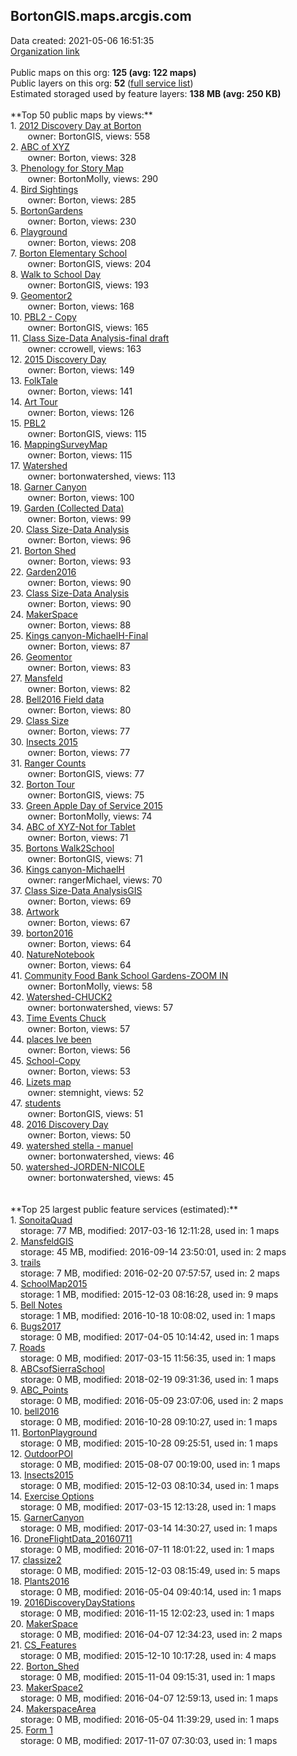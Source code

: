 <h2>BortonGIS.maps.arcgis.com</h2> Data created: 2021-05-06 16:51:35 <br /><a target='new' href='https://BortonGIS.maps.arcgis.com'>Organization link</a><br /><br />Public maps on this org: <b>125 (avg: 122 maps)</b><br />Public layers on this org: <b>52 </b>(<a target='new' href='https://services.arcgis.com/SKxGqe0cMM2sTbzo/ArcGIS/rest/services'>full service list</a>)<br />Estimated storaged used by feature layers: <b>138 MB (avg: 250 KB)</b><br /><br />**Top 50 public maps by views:**<br />  1. <a target='new' href='https://www.arcgis.com/home/item.html?id=967d8660400e4a71893f3b3648fb1d0b'>2012 Discovery Day at Borton</a> <br />  &nbsp;&nbsp;&nbsp;&nbsp; &nbsp;&nbsp;owner: BortonGIS, views: 558<br />  2. <a target='new' href='https://www.arcgis.com/home/item.html?id=a5538c29404c484ab50e437dce3a0ac9'>ABC of XYZ</a> <br />  &nbsp;&nbsp;&nbsp;&nbsp; &nbsp;&nbsp;owner: Borton, views: 328<br />  3. <a target='new' href='https://www.arcgis.com/home/item.html?id=b86d5f5ed456412f9507e72d579b7767'>Phenology for Story Map</a> <br />  &nbsp;&nbsp;&nbsp;&nbsp; &nbsp;&nbsp;owner: BortonMolly, views: 290<br />  4. <a target='new' href='https://www.arcgis.com/home/item.html?id=2cbbb96e16a14481a8c37851bbc5f0fe'>Bird Sightings</a> <br />  &nbsp;&nbsp;&nbsp;&nbsp; &nbsp;&nbsp;owner: Borton, views: 285<br />  5. <a target='new' href='https://www.arcgis.com/home/item.html?id=783b8266a5cf4139b8267370a291f356'>BortonGardens</a> <br />  &nbsp;&nbsp;&nbsp;&nbsp; &nbsp;&nbsp;owner: Borton, views: 230<br />  6. <a target='new' href='https://www.arcgis.com/home/item.html?id=fd0fa11cd7ed46c1a6ba67442ef23a25'>Playground</a> <br />  &nbsp;&nbsp;&nbsp;&nbsp; &nbsp;&nbsp;owner: Borton, views: 208<br />  7. <a target='new' href='https://www.arcgis.com/home/item.html?id=686c84a287354a739acb3e8740d23e1d'>Borton Elementary School</a> <br />  &nbsp;&nbsp;&nbsp;&nbsp; &nbsp;&nbsp;owner: BortonGIS, views: 204<br />  8. <a target='new' href='https://www.arcgis.com/home/item.html?id=2929048bb41846be866515a140334e14'>Walk to School Day</a> <br />  &nbsp;&nbsp;&nbsp;&nbsp; &nbsp;&nbsp;owner: BortonGIS, views: 193<br />  9. <a target='new' href='https://www.arcgis.com/home/item.html?id=022c9935b47645da89b7a5da93c22c25'>Geomentor2</a> <br />  &nbsp;&nbsp;&nbsp;&nbsp; &nbsp;&nbsp;owner: Borton, views: 168<br />  10. <a target='new' href='https://www.arcgis.com/home/item.html?id=d7aa33c4a70f4865bdb8482f57019023'>PBL2 - Copy</a> <br />  &nbsp;&nbsp;&nbsp;&nbsp; &nbsp;&nbsp;owner: BortonGIS, views: 165<br />  11. <a target='new' href='https://www.arcgis.com/home/item.html?id=107d652247d2400ca0be4a6c935aa8b4'>Class Size-Data Analysis-final draft</a> <br />  &nbsp;&nbsp;&nbsp;&nbsp; &nbsp;&nbsp;owner: ccrowell, views: 163<br />  12. <a target='new' href='https://www.arcgis.com/home/item.html?id=e748687b30e34ffd9787ad6c554e39aa'>2015 Discovery Day</a> <br />  &nbsp;&nbsp;&nbsp;&nbsp; &nbsp;&nbsp;owner: Borton, views: 149<br />  13. <a target='new' href='https://www.arcgis.com/home/item.html?id=fee4b32abebe48ba89fff6285bdd4b5c'>FolkTale</a> <br />  &nbsp;&nbsp;&nbsp;&nbsp; &nbsp;&nbsp;owner: Borton, views: 141<br />  14. <a target='new' href='https://www.arcgis.com/home/item.html?id=ffcefd9f80f3404cb09792e013faaa31'>Art Tour</a> <br />  &nbsp;&nbsp;&nbsp;&nbsp; &nbsp;&nbsp;owner: Borton, views: 126<br />  15. <a target='new' href='https://www.arcgis.com/home/item.html?id=5f1a8214049c4f8cb92e6543408dd134'>PBL2</a> <br />  &nbsp;&nbsp;&nbsp;&nbsp; &nbsp;&nbsp;owner: BortonGIS, views: 115<br />  16. <a target='new' href='https://www.arcgis.com/home/item.html?id=e9ef8c42da754eaea2e7a0f712dd1a52'>MappingSurveyMap</a> <br />  &nbsp;&nbsp;&nbsp;&nbsp; &nbsp;&nbsp;owner: Borton, views: 115<br />  17. <a target='new' href='https://www.arcgis.com/home/item.html?id=519854c3018a41f79de047122d82da87'>Watershed</a> <br />  &nbsp;&nbsp;&nbsp;&nbsp; &nbsp;&nbsp;owner: bortonwatershed, views: 113<br />  18. <a target='new' href='https://www.arcgis.com/home/item.html?id=d387cbaf66c745b18394d907b02cdfb4'>Garner Canyon</a> <br />  &nbsp;&nbsp;&nbsp;&nbsp; &nbsp;&nbsp;owner: Borton, views: 100<br />  19. <a target='new' href='https://www.arcgis.com/home/item.html?id=53c0bb48004047b3822aaf23bc7069f5'>Garden (Collected Data)</a> <br />  &nbsp;&nbsp;&nbsp;&nbsp; &nbsp;&nbsp;owner: Borton, views: 99<br />  20. <a target='new' href='https://www.arcgis.com/home/item.html?id=99b8d7b7b204496597456ebc2aa52906'>Class Size-Data Analysis</a> <br />  &nbsp;&nbsp;&nbsp;&nbsp; &nbsp;&nbsp;owner: Borton, views: 96<br />  21. <a target='new' href='https://www.arcgis.com/home/item.html?id=8890254d7adf48518c5785db34ce174f'>Borton Shed</a> <br />  &nbsp;&nbsp;&nbsp;&nbsp; &nbsp;&nbsp;owner: Borton, views: 93<br />  22. <a target='new' href='https://www.arcgis.com/home/item.html?id=563809d4be9b494d94a29ca3f6433bc9'>Garden2016</a> <br />  &nbsp;&nbsp;&nbsp;&nbsp; &nbsp;&nbsp;owner: Borton, views: 90<br />  23. <a target='new' href='https://www.arcgis.com/home/item.html?id=fe9a81ff518d4648899043bb4e028992'>Class Size-Data Analysis</a> <br />  &nbsp;&nbsp;&nbsp;&nbsp; &nbsp;&nbsp;owner: Borton, views: 90<br />  24. <a target='new' href='https://www.arcgis.com/home/item.html?id=1acab1889f7043089f63abcdc7f53265'>MakerSpace</a> <br />  &nbsp;&nbsp;&nbsp;&nbsp; &nbsp;&nbsp;owner: Borton, views: 88<br />  25. <a target='new' href='https://www.arcgis.com/home/item.html?id=2dd2b4d2cf6345c49087790f36b14e4b'>Kings canyon-MichaelH-Final</a> <br />  &nbsp;&nbsp;&nbsp;&nbsp; &nbsp;&nbsp;owner: Borton, views: 87<br />  26. <a target='new' href='https://www.arcgis.com/home/item.html?id=ad03ce6c30574a14b8e8e92789e534e5'>Geomentor</a> <br />  &nbsp;&nbsp;&nbsp;&nbsp; &nbsp;&nbsp;owner: Borton, views: 83<br />  27. <a target='new' href='https://www.arcgis.com/home/item.html?id=356684908b1f47efa623a6560338ea63'>Mansfeld</a> <br />  &nbsp;&nbsp;&nbsp;&nbsp; &nbsp;&nbsp;owner: Borton, views: 82<br />  28. <a target='new' href='https://www.arcgis.com/home/item.html?id=010849032e304b50a59f4f9085081fbb'>Bell2016 Field data</a> <br />  &nbsp;&nbsp;&nbsp;&nbsp; &nbsp;&nbsp;owner: Borton, views: 80<br />  29. <a target='new' href='https://www.arcgis.com/home/item.html?id=234f0d12e8b649cda788f2ac784a6629'>Class Size</a> <br />  &nbsp;&nbsp;&nbsp;&nbsp; &nbsp;&nbsp;owner: Borton, views: 77<br />  30. <a target='new' href='https://www.arcgis.com/home/item.html?id=2281eba8284244cea80e2027e6115285'>Insects 2015</a> <br />  &nbsp;&nbsp;&nbsp;&nbsp; &nbsp;&nbsp;owner: Borton, views: 77<br />  31. <a target='new' href='https://www.arcgis.com/home/item.html?id=f5cf8e3e335948c2a516d2037d445f2e'>Ranger Counts</a> <br />  &nbsp;&nbsp;&nbsp;&nbsp; &nbsp;&nbsp;owner: BortonGIS, views: 77<br />  32. <a target='new' href='https://www.arcgis.com/home/item.html?id=a3c4cb0db49b4b42bc22b3fb711cc14d'>Borton Tour</a> <br />  &nbsp;&nbsp;&nbsp;&nbsp; &nbsp;&nbsp;owner: BortonGIS, views: 75<br />  33. <a target='new' href='https://www.arcgis.com/home/item.html?id=16d950bd9605482ebaa597868e694d60'>Green Apple Day of Service 2015</a> <br />  &nbsp;&nbsp;&nbsp;&nbsp; &nbsp;&nbsp;owner: BortonMolly, views: 74<br />  34. <a target='new' href='https://www.arcgis.com/home/item.html?id=6d48162aa2904b68b272b454eca927d2'>ABC of XYZ-Not for Tablet</a> <br />  &nbsp;&nbsp;&nbsp;&nbsp; &nbsp;&nbsp;owner: Borton, views: 71<br />  35. <a target='new' href='https://www.arcgis.com/home/item.html?id=bc3c273b693f4d09831a00e3c7963942'>Bortons Walk2School</a> <br />  &nbsp;&nbsp;&nbsp;&nbsp; &nbsp;&nbsp;owner: BortonGIS, views: 71<br />  36. <a target='new' href='https://www.arcgis.com/home/item.html?id=2c9cb83db733496cb7af910c3d769733'>Kings canyon-MichaelH</a> <br />  &nbsp;&nbsp;&nbsp;&nbsp; &nbsp;&nbsp;owner: rangerMichael, views: 70<br />  37. <a target='new' href='https://www.arcgis.com/home/item.html?id=d0e4c2f265084b069e8928b61367fee6'>Class Size-Data AnalysisGIS</a> <br />  &nbsp;&nbsp;&nbsp;&nbsp; &nbsp;&nbsp;owner: Borton, views: 69<br />  38. <a target='new' href='https://www.arcgis.com/home/item.html?id=bf2753d84c1143b3be732ca36e86db00'>Artwork</a> <br />  &nbsp;&nbsp;&nbsp;&nbsp; &nbsp;&nbsp;owner: Borton, views: 67<br />  39. <a target='new' href='https://www.arcgis.com/home/item.html?id=f8df4be7abb1433e992dd1ebe11cd67e'>borton2016</a> <br />  &nbsp;&nbsp;&nbsp;&nbsp; &nbsp;&nbsp;owner: Borton, views: 64<br />  40. <a target='new' href='https://www.arcgis.com/home/item.html?id=99a06ab5a91e4b9585497d30947db5fc'>NatureNotebook</a> <br />  &nbsp;&nbsp;&nbsp;&nbsp; &nbsp;&nbsp;owner: Borton, views: 64<br />  41. <a target='new' href='https://www.arcgis.com/home/item.html?id=86065097f0e84b84b8a79ee20ca3b796'>Community Food Bank School Gardens-ZOOM IN</a> <br />  &nbsp;&nbsp;&nbsp;&nbsp; &nbsp;&nbsp;owner: BortonMolly, views: 58<br />  42. <a target='new' href='https://www.arcgis.com/home/item.html?id=c603b6ab725149988f5b06cf8e6963c0'>Watershed-CHUCK2</a> <br />  &nbsp;&nbsp;&nbsp;&nbsp; &nbsp;&nbsp;owner: bortonwatershed, views: 57<br />  43. <a target='new' href='https://www.arcgis.com/home/item.html?id=826f3343c9054553859bbbe83057ee1e'>Time Events Chuck</a> <br />  &nbsp;&nbsp;&nbsp;&nbsp; &nbsp;&nbsp;owner: Borton, views: 57<br />  44. <a target='new' href='https://www.arcgis.com/home/item.html?id=b6529689b7424814bd09c00190f6ca21'>places Ive been</a> <br />  &nbsp;&nbsp;&nbsp;&nbsp; &nbsp;&nbsp;owner: Borton, views: 56<br />  45. <a target='new' href='https://www.arcgis.com/home/item.html?id=e5a42031416a4e6b8d3922a6e2e650cf'>School-Copy</a> <br />  &nbsp;&nbsp;&nbsp;&nbsp; &nbsp;&nbsp;owner: Borton, views: 53<br />  46. <a target='new' href='https://www.arcgis.com/home/item.html?id=12028b7a7a3441ffbef810b5f1d8d58f'>Lizets map</a> <br />  &nbsp;&nbsp;&nbsp;&nbsp; &nbsp;&nbsp;owner: stemnight, views: 52<br />  47. <a target='new' href='https://www.arcgis.com/home/item.html?id=93af228f1de64258972df72636441f11'>students</a> <br />  &nbsp;&nbsp;&nbsp;&nbsp; &nbsp;&nbsp;owner: BortonGIS, views: 51<br />  48. <a target='new' href='https://www.arcgis.com/home/item.html?id=25ed402bcb434c5fbbc89a639f944272'>2016 Discovery Day</a> <br />  &nbsp;&nbsp;&nbsp;&nbsp; &nbsp;&nbsp;owner: Borton, views: 50<br />  49. <a target='new' href='https://www.arcgis.com/home/item.html?id=acdf2a48d59e4cf28926a895e746bceb'>watershed stella - manuel</a> <br />  &nbsp;&nbsp;&nbsp;&nbsp; &nbsp;&nbsp;owner: bortonwatershed, views: 46<br />  50. <a target='new' href='https://www.arcgis.com/home/item.html?id=e04b71368cc1412999ddfe2a5ef1b8e3'>watershed-JORDEN-NICOLE</a> <br />  &nbsp;&nbsp;&nbsp;&nbsp; &nbsp;&nbsp;owner: bortonwatershed, views: 45<br /><br /><br />**Top 25 largest public feature services (estimated):**<br /> 1. <a target='new' href='https://www.arcgis.com/home/item.html?id=01f944b523324257bb2749233c148fa2'>SonoitaQuad</a><br /> &nbsp;&nbsp;&nbsp;&nbsp;storage: 77 MB, modified: 2017-03-16 12:11:28,  used in: 1 maps<br /> 2. <a target='new' href='https://www.arcgis.com/home/item.html?id=079a4c0b7d9f4bfe959564300b2840c9'>MansfeldGIS</a><br /> &nbsp;&nbsp;&nbsp;&nbsp;storage: 45 MB, modified: 2016-09-14 23:50:01,  used in: 2 maps<br /> 3. <a target='new' href='https://www.arcgis.com/home/item.html?id=34280765416043da840f2a1e5c68d421'>trails</a><br /> &nbsp;&nbsp;&nbsp;&nbsp;storage: 7 MB, modified: 2016-02-20 07:57:57,  used in: 2 maps<br /> 4. <a target='new' href='https://www.arcgis.com/home/item.html?id=7f9c6dfce5be42b0b72d7390ceba4796'>SchoolMap2015</a><br /> &nbsp;&nbsp;&nbsp;&nbsp;storage: 1 MB, modified: 2015-12-03 08:16:28,  used in: 9 maps<br /> 5. <a target='new' href='https://www.arcgis.com/home/item.html?id=7008d00bb9e64c06bb3b408c5f1ea925'>Bell Notes</a><br /> &nbsp;&nbsp;&nbsp;&nbsp;storage: 1 MB, modified: 2016-10-18 10:08:02,  used in: 1 maps<br /> 6. <a target='new' href='https://www.arcgis.com/home/item.html?id=e48d106a49004b528a1b3abb34387068'>Bugs2017</a><br /> &nbsp;&nbsp;&nbsp;&nbsp;storage: 0 MB, modified: 2017-04-05 10:14:42,  used in: 1 maps<br /> 7. <a target='new' href='https://www.arcgis.com/home/item.html?id=26a369edf8784f70b82f6d2d2b0b8bde'>Roads</a><br /> &nbsp;&nbsp;&nbsp;&nbsp;storage: 0 MB, modified: 2017-03-15 11:56:35,  used in: 1 maps<br /> 8. <a target='new' href='https://www.arcgis.com/home/item.html?id=d47137f6147546b6aee642e0c5ae34a9'>ABCsofSierraSchool</a><br /> &nbsp;&nbsp;&nbsp;&nbsp;storage: 0 MB, modified: 2018-02-19 09:31:36,  used in: 1 maps<br /> 9. <a target='new' href='https://www.arcgis.com/home/item.html?id=4fcb4a38203643cbbfa9bec18b9337c8'>ABC_Points</a><br /> &nbsp;&nbsp;&nbsp;&nbsp;storage: 0 MB, modified: 2016-05-09 23:07:06,  used in: 2 maps<br /> 10. <a target='new' href='https://www.arcgis.com/home/item.html?id=b9a960aa1da340c88ed13a6458bc3c7e'>bell2016</a><br /> &nbsp;&nbsp;&nbsp;&nbsp;storage: 0 MB, modified: 2016-10-28 09:10:27,  used in: 1 maps<br /> 11. <a target='new' href='https://www.arcgis.com/home/item.html?id=09dcbd7deaf6485f940f04bb4df78b53'>BortonPlayground</a><br /> &nbsp;&nbsp;&nbsp;&nbsp;storage: 0 MB, modified: 2015-10-28 09:25:51,  used in: 1 maps<br /> 12. <a target='new' href='https://www.arcgis.com/home/item.html?id=ee2d1d575f1046688945dbc26f5bfbba'>OutdoorPOI</a><br /> &nbsp;&nbsp;&nbsp;&nbsp;storage: 0 MB, modified: 2015-08-07 00:19:00,  used in: 1 maps<br /> 13. <a target='new' href='https://www.arcgis.com/home/item.html?id=6257d289766c414b87c74b60a58fc09b'>Insects2015</a><br /> &nbsp;&nbsp;&nbsp;&nbsp;storage: 0 MB, modified: 2015-12-03 08:10:34,  used in: 1 maps<br /> 14. <a target='new' href='https://www.arcgis.com/home/item.html?id=598b4d2c40d2409ca35fce3c34c5fe5e'>Exercise Options</a><br /> &nbsp;&nbsp;&nbsp;&nbsp;storage: 0 MB, modified: 2017-03-15 12:13:28,  used in: 1 maps<br /> 15. <a target='new' href='https://www.arcgis.com/home/item.html?id=ca3811ee0bf14bffafb9ab3495491471'>GarnerCanyon</a><br /> &nbsp;&nbsp;&nbsp;&nbsp;storage: 0 MB, modified: 2017-03-14 14:30:27,  used in: 1 maps<br /> 16. <a target='new' href='https://www.arcgis.com/home/item.html?id=3284d932910c4ab58e568c1191646503'>DroneFlightData_20160711</a><br /> &nbsp;&nbsp;&nbsp;&nbsp;storage: 0 MB, modified: 2016-07-11 18:01:22,  used in: 1 maps<br /> 17. <a target='new' href='https://www.arcgis.com/home/item.html?id=9ece6da9ef244f93bafcf159c89c7f89'>classize2</a><br /> &nbsp;&nbsp;&nbsp;&nbsp;storage: 0 MB, modified: 2015-12-03 08:15:49,  used in: 5 maps<br /> 18. <a target='new' href='https://www.arcgis.com/home/item.html?id=2c956101c18d497391b82235cf170166'>Plants2016</a><br /> &nbsp;&nbsp;&nbsp;&nbsp;storage: 0 MB, modified: 2016-05-04 09:40:14,  used in: 1 maps<br /> 19. <a target='new' href='https://www.arcgis.com/home/item.html?id=09d8bec76e774993a612ff14d00810ea'>2016DiscoveryDayStations</a><br /> &nbsp;&nbsp;&nbsp;&nbsp;storage: 0 MB, modified: 2016-11-15 12:02:23,  used in: 1 maps<br /> 20. <a target='new' href='https://www.arcgis.com/home/item.html?id=41b545c08dce441383ea300b7801a3e3'>MakerSpace</a><br /> &nbsp;&nbsp;&nbsp;&nbsp;storage: 0 MB, modified: 2016-04-07 12:34:23,  used in: 2 maps<br /> 21. <a target='new' href='https://www.arcgis.com/home/item.html?id=b53da8f950e34a3b850479f0b3d873c4'>CS_Features</a><br /> &nbsp;&nbsp;&nbsp;&nbsp;storage: 0 MB, modified: 2015-12-10 10:17:28,  used in: 4 maps<br /> 22. <a target='new' href='https://www.arcgis.com/home/item.html?id=cb63245060b24aeabd27ca7a2f334567'>Borton_Shed</a><br /> &nbsp;&nbsp;&nbsp;&nbsp;storage: 0 MB, modified: 2015-11-04 09:15:31,  used in: 1 maps<br /> 23. <a target='new' href='https://www.arcgis.com/home/item.html?id=dbdda1e3fd5a48d9bad7e79716186dff'>MakerSpace2</a><br /> &nbsp;&nbsp;&nbsp;&nbsp;storage: 0 MB, modified: 2016-04-07 12:59:13,  used in: 1 maps<br /> 24. <a target='new' href='https://www.arcgis.com/home/item.html?id=7ecf93bedaa54d3c977383b95e83f263'>MakerspaceArea</a><br /> &nbsp;&nbsp;&nbsp;&nbsp;storage: 0 MB, modified: 2016-05-04 11:39:29,  used in: 1 maps<br /> 25. <a target='new' href='https://www.arcgis.com/home/item.html?id=dbfcbf13fbcf4c65a277697cacd21267'>Form 1</a><br /> &nbsp;&nbsp;&nbsp;&nbsp;storage: 0 MB, modified: 2017-11-07 07:30:03,  used in: 1 maps<br />